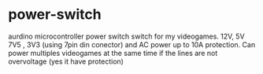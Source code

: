 # power-switch
aurdino microcontroller power switch switch for my videogames. 12V, 5V 7V5 , 3V3 (using 7pin din conector) and AC power up to 10A protection. Can power multiples videogames at the same time if the lines are not overvoltage (yes it have protection)
